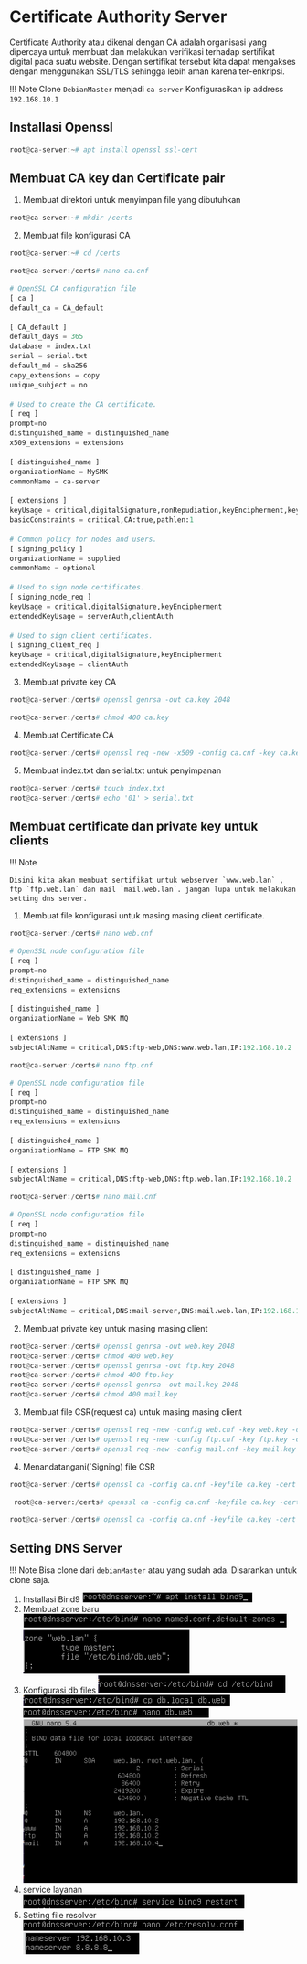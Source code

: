 # Certificate Authority Server

Certificate Authority atau dikenal dengan CA adalah organisasi yang dipercaya untuk membuat dan melakukan verifikasi terhadap sertifikat digital pada suatu website. Dengan sertifikat tersebut kita dapat mengakses dengan menggunakan SSL/TLS sehingga lebih aman karena ter-enkripsi.

!!! Note
    Clone `DebianMaster` menjadi `ca server` Konfigurasikan ip address `192.168.10.1`

## Installasi Openssl 

```py
root@ca-server:~# apt install openssl ssl-cert
```

## Membuat CA key dan Certificate pair
1. Membuat direktori untuk menyimpan file yang dibutuhkan

```py
root@ca-server:~# mkdir /certs
```
2. Membuat file konfigurasi CA

```py
root@ca-server:~# cd /certs
```

```py
root@ca-server:/certs# nano ca.cnf
```
```py
# OpenSSL CA configuration file
[ ca ]
default_ca = CA_default

[ CA_default ]
default_days = 365
database = index.txt
serial = serial.txt
default_md = sha256
copy_extensions = copy
unique_subject = no

# Used to create the CA certificate.
[ req ]
prompt=no
distinguished_name = distinguished_name
x509_extensions = extensions

[ distinguished_name ]
organizationName = MySMK
commonName = ca-server

[ extensions ]
keyUsage = critical,digitalSignature,nonRepudiation,keyEncipherment,keyCertSign
basicConstraints = critical,CA:true,pathlen:1

# Common policy for nodes and users.
[ signing_policy ]
organizationName = supplied
commonName = optional

# Used to sign node certificates.
[ signing_node_req ]
keyUsage = critical,digitalSignature,keyEncipherment
extendedKeyUsage = serverAuth,clientAuth

# Used to sign client certificates.
[ signing_client_req ]
keyUsage = critical,digitalSignature,keyEncipherment
extendedKeyUsage = clientAuth

```
3. Membuat private key CA
```py
root@ca-server:/certs# openssl genrsa -out ca.key 2048
```

```py
root@ca-server:/certs# chmod 400 ca.key
```
4. Membuat Certificate CA
```py
root@ca-server:/certs# openssl req -new -x509 -config ca.cnf -key ca.key -out ca.crt -days 365 -batch
```
5. Membuat index.txt dan serial.txt untuk penyimpanan
```py
root@ca-server:/certs# touch index.txt
root@ca-server:/certs# echo '01' > serial.txt
```

## Membuat certificate dan private key untuk clients

!!! Note

    Disini kita akan membuat sertifikat untuk webserver `www.web.lan` , ftp `ftp.web.lan` dan mail `mail.web.lan`. jangan lupa untuk melakukan setting dns server. 

1. Membuat file konfigurasi untuk masing masing client certificate.
```py
root@ca-server:/certs# nano web.cnf
```
```py
# OpenSSL node configuration file
[ req ]
prompt=no
distinguished_name = distinguished_name
req_extensions = extensions

[ distinguished_name ]
organizationName = Web SMK MQ

[ extensions ]
subjectAltName = critical,DNS:ftp-web,DNS:www.web.lan,IP:192.168.10.2
```

```py
root@ca-server:/certs# nano ftp.cnf
```
```py
# OpenSSL node configuration file
[ req ]
prompt=no
distinguished_name = distinguished_name
req_extensions = extensions

[ distinguished_name ]
organizationName = FTP SMK MQ

[ extensions ]
subjectAltName = critical,DNS:ftp-web,DNS:ftp.web.lan,IP:192.168.10.2
```

```py
root@ca-server:/certs# nano mail.cnf
```
```py
# OpenSSL node configuration file
[ req ]
prompt=no
distinguished_name = distinguished_name
req_extensions = extensions

[ distinguished_name ]
organizationName = FTP SMK MQ

[ extensions ]
subjectAltName = critical,DNS:mail-server,DNS:mail.web.lan,IP:192.168.10.4
```
2. Membuat private key untuk masing masing client
```py
root@ca-server:/certs# openssl genrsa -out web.key 2048
root@ca-server:/certs# chmod 400 web.key
root@ca-server:/certs# openssl genrsa -out ftp.key 2048
root@ca-server:/certs# chmod 400 ftp.key
root@ca-server:/certs# openssl genrsa -out mail.key 2048
root@ca-server:/certs# chmod 400 mail.key
```
3. Membuat file CSR(request ca) untuk masing masing client
```py
root@ca-server:/certs# openssl req -new -config web.cnf -key web.key -out web.csr -batch
root@ca-server:/certs# openssl req -new -config ftp.cnf -key ftp.key -out ftp.csr -batch
root@ca-server:/certs# openssl req -new -config mail.cnf -key mail.key -out mail.csr -batch
```
4. Menandatangani(`Signing) file CSR
```py
root@ca-server:/certs# openssl ca -config ca.cnf -keyfile ca.key -cert ca.crt -policy signing_policy -extensions signing_node_req -out web.crt -outdir /certs/ -in web.csr -batch
```
```py
 root@ca-server:/certs# openssl ca -config ca.cnf -keyfile ca.key -cert ca.crt -policy signing_policy -extensions signing_node_req -out ftp.crt -outdir /certs/ -in ftp.csr -batch
 ```
 ```py
 root@ca-server:/certs# openssl ca -config ca.cnf -keyfile ca.key -cert ca.crt -policy signing_policy -extensions signing_node_req -out mail.crt -outdir /certs/ -in mail.csr -batch
 ```

## Setting DNS Server
!!! Note
    Bisa clone dari `debianMaster` atau yang sudah ada. Disarankan untuk clone saja.
1. Installasi Bind9
![alt text](image.png)
2. Membuat zone baru
![alt text](image-1.png)
![alt text](image-2.png)
3. Konfigurasi db files
![alt text](image-3.png)
![alt text](image-4.png)
![alt text](image-5.png)
![alt text](image-6.png)
4. service layanan
![alt text](image-7.png)
5. Setting file resolver
![alt text](image-8.png)
![alt text](image-9.png)










 
